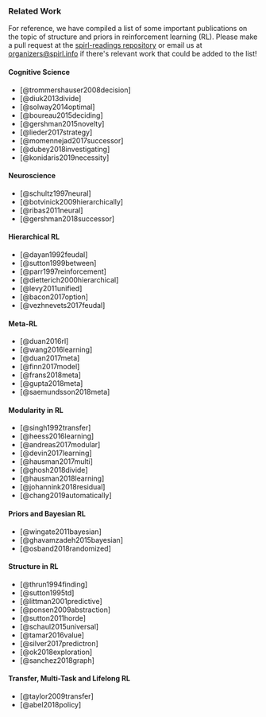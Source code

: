 ### Related Work

For reference, we have compiled a list of some important publications on the topic of structure and priors in reinforcement learning (RL).
Please make a pull request at the [spirl-readings repository](https://github.com/eringrant/spirl-readings) or
email us at [organizers@spirl.info](mailto:organizers@spirl.info) if there's relevant work that could be added to the list!

#### Cognitive Science
* [@trommershauser2008decision]
* [@diuk2013divide]
* [@solway2014optimal]
* [@boureau2015deciding]
* [@gershman2015novelty]
* [@lieder2017strategy]
* [@momennejad2017successor]
* [@dubey2018investigating]
* [@konidaris2019necessity]

#### Neuroscience
* [@schultz1997neural]
* [@botvinick2009hierarchically]
* [@ribas2011neural]
* [@gershman2018successor]

#### Hierarchical RL
* [@dayan1992feudal]
* [@sutton1999between]
* [@parr1997reinforcement]
* [@dietterich2000hierarchical]
* [@levy2011unified]
* [@bacon2017option]
* [@vezhnevets2017feudal]

#### Meta-RL
* [@duan2016rl]
* [@wang2016learning]
* [@duan2017meta]
* [@finn2017model]
* [@frans2018meta]
* [@gupta2018meta]
* [@saemundsson2018meta]

#### Modularity in RL
* [@singh1992transfer]
* [@heess2016learning]
* [@andreas2017modular]
* [@devin2017learning]
* [@hausman2017multi]
* [@ghosh2018divide]
* [@hausman2018learning]
* [@johannink2018residual]
* [@chang2019automatically]

#### Priors and Bayesian RL
* [@wingate2011bayesian]
* [@ghavamzadeh2015bayesian]
* [@osband2018randomized]

#### Structure in RL
* [@thrun1994finding]
* [@sutton1995td]
* [@littman2001predictive]
* [@ponsen2009abstraction]
* [@sutton2011horde]
* [@schaul2015universal]
* [@tamar2016value]
* [@silver2017predictron]
* [@ok2018exploration]
* [@sanchez2018graph]

#### Transfer, Multi-Task and Lifelong RL
* [@taylor2009transfer]
* [@abel2018policy]
